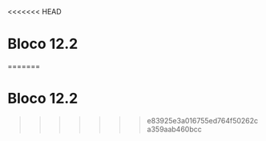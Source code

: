 <<<<<<< HEAD
# Bloco 12.2 #
=======
# Bloco 12.2 #
>>>>>>> e83925e3a016755ed764f50262ca359aab460bcc
